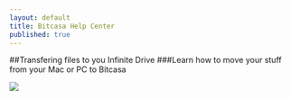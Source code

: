 ```yaml
---
layout: default
title: Bitcasa Help Center
published: true
---
```


##Transfering files to you Infinite Drive
###Learn how to move your stuff from your Mac or PC to Bitcasa

![](http://f.cl.ly/items/3C1e0t1X2g0J2P1O2W0A/diagram.png)

